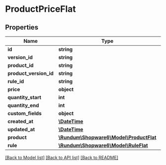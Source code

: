 # ProductPriceFlat

## Properties
Name | Type | Description | Notes
------------ | ------------- | ------------- | -------------
**id** | **string** |  | [optional] 
**version_id** | **string** |  | [optional] 
**product_id** | **string** |  | 
**product_version_id** | **string** |  | [optional] 
**rule_id** | **string** |  | 
**price** | **object** |  | 
**quantity_start** | **int** |  | 
**quantity_end** | **int** |  | [optional] 
**custom_fields** | **object** |  | [optional] 
**created_at** | [**\DateTime**](\DateTime.md) |  | 
**updated_at** | [**\DateTime**](\DateTime.md) |  | [optional] 
**product** | [**\Rundum\Shopware6\Model\ProductFlat**](ProductFlat.md) |  | [optional] 
**rule** | [**\Rundum\Shopware6\Model\RuleFlat**](RuleFlat.md) |  | [optional] 

[[Back to Model list]](../../README.md#documentation-for-models) [[Back to API list]](../../README.md#documentation-for-api-endpoints) [[Back to README]](../../README.md)


